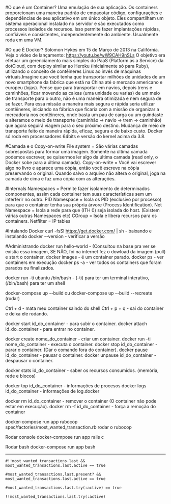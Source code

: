 #O que é um Container?
  Uma emulação de sua aplicação.
Os containers proporcionam uma maneira padrão de empacotar código, configurações e dependências de seu aplicativo em um único
objeto. Eles compartilham um sistema operacional instalado no servidor e são executados como processos isolados de recursos.
Isso permite fazer implantações rápidas, confiáveis e consistentes, independentemente do ambiente. Usualmente roda em uma VM.

#O que É Docker?
  Solomon Hykes em 15 de Março de 2013 na Califórnia. Veja o video de lançamento: https://youtu.be/wW9CAH9nSLs
O objetivo era efetuar um gerenciamento mais simples do PaaS (Platform as a Service) da dotCloud, com deploy similar ao Heroku
(inicialmente só para Ruby), utilizando o conceito de contêineres Linux ao invés de máquinas virtuais.Imagine que você tenha 
que transportar milhões de unidades de um novo smartphone da fabrica que está na China até o mercado americano e europeu 
(lojas). Pense que para transportar em navios, depois trens e caminhões, ficar movendo as caixas (uma unidade ou varias) de 
um meio de transporte para o outro, não é uma maneira otimizada e nem segura de se fazer.
Para essa missão a maneira mais segura e rápida seria utilizar contêineres, iniciando na fábrica que ficaria com a missão de
organizar a mercadoria nos contêineres, onde basta um pau de carga ou um guindaste e alteramos o meio de transporte 
(caminhão -> navio -> trem -> caminhão) que agora seguirá viagem para o seu próximo destino. Mudança de meio de transporte
feito de maneira rápida, eficaz, segura e de baixo custo.
  Docker só roda em processadores 64bits e versão do kernel acima da 3.8.
  
#Camada e o Copy-on-write
  File system = São várias camadas sobrespostas para formar uma imagem. Somente na última camada podemos escrever, se quisermos
ler algo da última camada (read only, o Docker sobe para a última camada).
  Copy-on-write = Você vai escrever algo no livro e aparece uma cópia, então você escreve na cópia preservando o original. Quando
  salvo o arquivo não altera o original, joga na camada de cima e faz uma cópia com as alterações.
  
#Internals
    Namespaces = Permite fazer isolamento de determinados componentes, assim cada container tem suas características sem um 
  interferir no outro.
  PID Namespace = Isola os PID (exclusivo por processo) para que o container tenha sua própria árvore (Process Identification). 
  Net Namespace = Isola a rede para que (ITH 0) seja isolada do host.
  (Existem várias outras Namespaces etc) 
    CGroup = Isola e libera recursos para os containers.
    Netfilter = IP tables 
    
#Intalando Docker
  curl -fsSl https://get.docker.com/ | sh - baixando e instalando
  docker --version - verificar a versão
  
#Administrando
  docker run hello-world - (Consultou na base pra ver se existia essa imagem, SE NÂO, foi na internet fez o dowload da imagem (pull)
e start o container.
  docker images - é um container parado.
  docker ps - ver containers em execução
  docker ps -a - ver todos os containers que foram parados ou finalizados.
  
  docker run -ti ubuntu /bin/bash - (-ti) para ter um terminal interativo, (/bin/bash) para ter um shell
  
  docker-compose up --build ou docker-compose up --build --recreate (rodar)
  
  Ctrl + d - mata meu container saindo do shell
  Ctrl + p + q - sai do container e deixa ele rodando.
  
  docker start id_do_container - para subir o container.
  docker attach id_do_container - para entrar no container.
  
  
  docker create nome_do_container - criar um container.
  docker run -ti nome_do_container - executa o container.
  docker stop id_do_container - parar o container. (Dar o comando fora do container).
  docker pause id_do_container - pausar o container.
  docker unpause id_do_container - despausar o container.
  
  docker stats id_do_container - saber os recursos consumidos. (memória, rede e blocos)
  
  docker top id_do_container - informações de procesos
  docker logs id_do_container - informações de log.docker
  
  docker rm id_do_container - remover o container (O container não pode estar em execução).
  docker rm -f id_do_container  - força a remoção do container
  
 docker-compose run app rubocop spec/factories/most_wanted_transaction.rb rodar o rubocop
 
 Rodar console
 docker-compose run app rails c

 Rodar bash
 docker-compose run app bash

  ________
    #!!most_wanted_transactions.last && most_wanted_transactions.last.active == true

    #most_wanted_transactions.last.present? && most_wanted_transactions.last.active == true
    
    #most_wanted_transactions.last.try(:active) == true

    !!most_wanted_transactions.last.try(:active)
  
  
  
  
  
  
  
  
  
